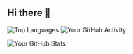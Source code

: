 ## Hi there 👋
![Top Languages](https://github-readme-stats.vercel.app/api/top-langs/?username=Eilvo&layout=compact)
![Your GitHub Activity](https://ghchart.rshah.org/Eilvo)

![Your GitHub Stats](https://github-readme-stats.vercel.app/api?username=Eilvo&show_icons=true&theme=cobalt)
